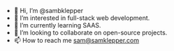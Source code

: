 - 👋 Hi, I’m @sambklepper
- 👀 I’m interested in full-stack web development.
- 🌱 I’m currently learning SAAS.
- 💞️ I’m looking to collaborate on open-source projects.
- 📫 How to reach me sam@samklepper.com

<!---
sambklepper/sambklepper is a ✨ special ✨ repository because its `README.md` (this file) appears on your GitHub profile.
You can click the Preview link to take a look at your changes.
--->
